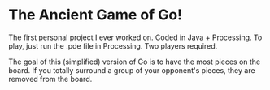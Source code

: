 # The Ancient Game of Go!

The first personal project I ever worked on. Coded in Java + Processing. To play, just run the .pde file in Processing. Two players required.

The goal of this (simplified) version of Go is to have the most pieces on the board. If you totally surround a group of your opponent's pieces, they are removed from the board.
